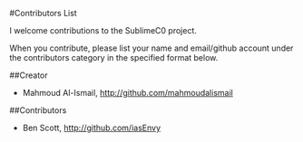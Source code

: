 #Contributors List

I welcome contributions to the SublimeC0 project.

When you contribute, please list your name and email/github account under the contributors category in the specified format below.

##Creator
- Mahmoud Al-Ismail, http://github.com/mahmoudalismail

##Contributors
- Ben Scott, http://github.com/iasEnvy


